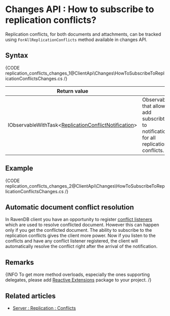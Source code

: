 # Changes API : How to subscribe to replication conflicts?

Replication conflicts, for both documents and attachments, can be tracked using `ForAllReplicationConflicts` method available in changes API.

## Syntax

{CODE replication_conflicts_changes_1@ClientApi\Changes\HowToSubscribeToReplicationConflictsChanges.cs /}

| Return value | |
| ------------- | ----- |
| IObservableWithTask<[ReplicationConflictNotification](../../glossary/replication-conflict-notification)> | Observable that allows to add subscribtions to notifications for all replication conflicts. |

## Example

{CODE replication_conflicts_changes_2@ClientApi\Changes\HowToSubscribeToReplicationConflictsChanges.cs /}

## Automatic document conflict resolution

In RavenDB client you have an opportunity to register [conflict listeners](../../client-api/listeners/what-are-conflict-listeners-and-how-to-work-with-them) which are used to resolve conflicted document. However this can happen only if you get the conflicted document. The ability to subscribe to the replication conflicts gives the client more power. Now if you listen to the conflicts and have any conflict listener registered, the client will automatically resolve the conflict right after the arrival of the notification.

## Remarks

{INFO To get more method overloads, especially the ones supporting delegates, please add [Reactive Extensions](http://nuget.org/packages/Rx-Main) package to your project. /}

## Related articles

- [Server : Replication : Conflicts](../../server/scaling-out/replication/replication-conflicts)